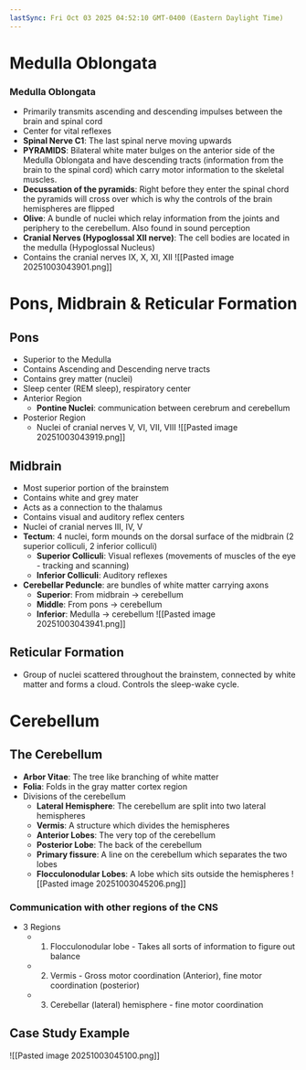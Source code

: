 ```yaml
---
lastSync: Fri Oct 03 2025 04:52:10 GMT-0400 (Eastern Daylight Time)
---
```

# Medulla Oblongata
### Medulla Oblongata
- Primarily transmits ascending and descending impulses between the brain and spinal cord
- Center for vital reflexes
- **Spinal Nerve C1**: The last spinal nerve moving upwards
- **PYRAMIDS**: Bilateral white mater bulges on the anterior side of the Medulla Oblongata and have descending tracts (information from the brain to the spinal cord) which carry motor information to the skeletal muscles.
- **Decussation of the pyramids**: Right before they enter the spinal chord the pyramids will cross over which is why the controls of the brain hemispheres are flipped
- **Olive**: A bundle of nuclei which relay information from the joints and periphery to the cerebellum. Also found in sound perception
- **Cranial Nerves (Hypoglossal XII nerve)**: The cell bodies are located in the medulla (Hypoglossal Nucleus)
- Contains the cranial nerves IX, X, XI, XII
![[Pasted image 20251003043901.png]]
# Pons, Midbrain & Reticular Formation
## Pons
- Superior to the Medulla
- Contains Ascending and Descending nerve tracts
- Contains grey matter (nuclei)
- Sleep center (REM sleep), respiratory center
- Anterior Region
	- **Pontine Nuclei**: communication between cerebrum and cerebellum
- Posterior Region
	- Nuclei of cranial nerves V, VI, VII, VIII
![[Pasted image 20251003043919.png]]
## Midbrain
- Most superior portion of the brainstem
- Contains white and grey mater
- Acts as a connection to the thalamus
- Contains visual and auditory reflex centers
- Nuclei of cranial nerves III, IV, V
- **Tectum**: 4 nuclei, form mounds on the dorsal surface of the midbrain (2 superior colliculi, 2 inferior colliculi)
	- **Superior Colliculi**: Visual reflexes (movements of muscles of the eye - tracking and scanning)
	- **Inferior Colliculi**: Auditory reflexes
- **Cerebellar Peduncle**: are bundles of white matter carrying axons 
	- **Superior**: From midbrain -> cerebellum
	- **Middle**: From pons -> cerebellum
	- **Inferior**: Medulla -> cerebellum
![[Pasted image 20251003043941.png]]
## Reticular Formation
- Group of nuclei scattered throughout the brainstem, connected by white matter and forms a cloud. Controls the sleep-wake cycle. 
# Cerebellum
## The Cerebellum
- **Arbor Vitae**: The tree like branching of white matter
- **Folia**: Folds in the gray matter cortex region
- Divisions of the cerebellum
	- **Lateral Hemisphere**: The cerebellum are split into two lateral hemispheres
	- **Vermis**: A structure which divides the hemispheres
	- **Anterior Lobes**: The very top of the cerebellum
	- **Posterior Lobe**: The back of the cerebellum
	- **Primary fissure**: A line on the cerebellum which separates the two lobes
	- **Flocculonodular Lobes**: A lobe which sits outside the hemispheres
![[Pasted image 20251003045206.png]]
### Communication with other regions of the CNS
- 3 Regions
	- 1. Flocculonodular lobe - Takes all sorts of information to figure out balance
	- 2. Vermis - Gross motor coordination (Anterior), fine motor coordination (posterior)
	- 3. Cerebellar (lateral) hemisphere - fine motor coordination
## Case Study Example

![[Pasted image 20251003045100.png]]